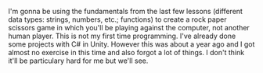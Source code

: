 I'm gonna be using the fundamentals from the last few lessons (different data types: strings, numbers, etc.; functions) to create a rock paper scissors game
in which you'll be playing against the computer, not another human player.
This is not my first time programming. I've already done some projects with C# in Unity. 
However this was about a year ago and I got almost no exercise in this time and also forgot a lot of things.
I don't think it'll be particulary hard for me but we'll see.